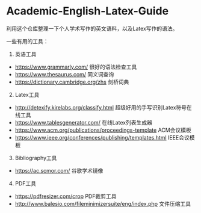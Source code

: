 # Academic-English-Latex-Guide

利用这个仓库整理一下个人学术写作的英文语料，以及Latex写作的语法。

一些有用的工具：

1. 英语工具
- https://www.grammarly.com/ 很好的语法检查工具
- https://www.thesaurus.com/ 同义词查询
- https://dictionary.cambridge.org/zhs 剑桥词典

2. Latex工具
- http://detexify.kirelabs.org/classify.html 超级好用的手写识别Latex符号在线工具
- https://www.tablesgenerator.com/ 在线Latex列表生成器
- https://www.acm.org/publications/proceedings-template ACM会议模板
- https://www.ieee.org/conferences/publishing/templates.html IEEE会议模板

3. Bibliography工具
- https://ac.scmor.com/ 谷歌学术镜像

4. PDF工具
- https://pdfresizer.com/crop PDF裁剪工具
- http://www.balesio.com/fileminimizersuite/eng/index.php 文件压缩工具
